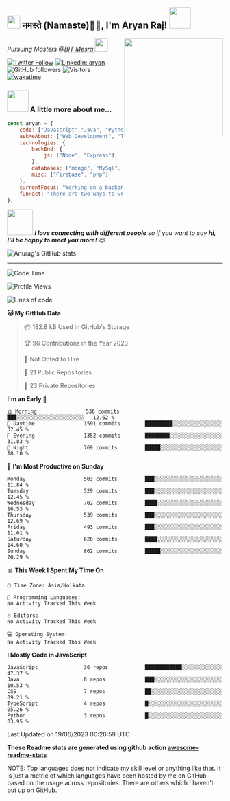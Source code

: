 <h2><img src="https://emojis.slackmojis.com/emojis/images/1531849430/4246/blob-sunglasses.gif?1531849430" width="30"/> नमस्ते (Namaste)🙏🏻, I'm Aryan Raj! <img src="https://media.giphy.com/media/12oufCB0MyZ1Go/giphy.gif" width="50"></h2>
<img align='right' src="https://media.giphy.com/media/M9gbBd9nbDrOTu1Mqx/giphy.gif" width="230">
<p><em>Pursuing Masters @<a href="https://bitmesra.ac.in/">BIT Mesra
</a><img src="https://media.giphy.com/media/WUlplcMpOCEmTGBtBW/giphy.gif" width="30"> 
</em></p>

[![Twitter Follow](https://img.shields.io/twitter/follow/desikiteretsu_?label=Follow)](https://twitter.com/intent/follow?screen_name=desikiteretsu_)
[![Linkedin: aryan](https://img.shields.io/badge/-aryan-blue?style=flat-square&logo=Linkedin&logoColor=white&link=https://www.linkedin.com/in/aryanraj24/)](https://www.linkedin.com/in/aryanraj24/)
![GitHub followers](https://img.shields.io/github/followers/aryan-139?label=Follow&style=social)
![Visitors](https://api.visitorbadge.io/api/visitors?path=https%3A%2F%2Fgithub.com%2Faryan-139&label=Visitors&countColor=%23263759&style=flat-square)
[![wakatime](https://wakatime.com/badge/user/5446e67c-4821-4850-b367-db5dd1d04c31.svg)](https://wakatime.com/@5446e67c-4821-4850-b367-db5dd1d04c31)

### <img src="https://media.giphy.com/media/VgCDAzcKvsR6OM0uWg/giphy.gif" width="50"> A little more about me...  

```javascript
const aryan = {
    code: ["Javascript","Java", "Python"],
    askMeAbout: ["Web Development", "Technology", "Business", "Social Media"],
    technologies: {
        backEnd: {
            js: ["Node", "Express"],
        },
        databases: ["mongo", "MySql", "sqlite"],
        misc: ["Firebase", "php"]
    },
    currentFocus: "Working on a backend heavy project",
    funFact: "There are two ways to write error-free programs; only the third one works"
};
```

<img src="https://media.giphy.com/media/LnQjpWaON8nhr21vNW/giphy.gif" width="60"> <em><b>I love connecting with different people</b> so if you want to say <b>hi, I'll be happy to meet you more!</b> 😊</em>

![Anurag's GitHub stats](https://github-readme-stats.vercel.app/api?username=aryan-139&show_icons=true&theme=dracula)

---
<!--START_SECTION:waka-->
![Code Time](http://img.shields.io/badge/Code%20Time-2%2C178%20hrs%2041%20mins-blue)

![Profile Views](http://img.shields.io/badge/Profile%20Views-1074-blue)

![Lines of code](https://img.shields.io/badge/From%20Hello%20World%20I%27ve%20Written-4.7%20million%20lines%20of%20code-blue)

**🐱 My GitHub Data** 

> 📦 182.8 kB Used in GitHub's Storage 
 > 
> 🏆 96 Contributions in the Year 2023
 > 
> 🚫 Not Opted to Hire
 > 
> 📜 21 Public Repositories 
 > 
> 🔑 23 Private Repositories 
 > 
**I'm an Early 🐤** 

```text
🌞 Morning                536 commits         ███░░░░░░░░░░░░░░░░░░░░░░   12.62 % 
🌆 Daytime                1591 commits        █████████░░░░░░░░░░░░░░░░   37.45 % 
🌃 Evening                1352 commits        ████████░░░░░░░░░░░░░░░░░   31.83 % 
🌙 Night                  769 commits         █████░░░░░░░░░░░░░░░░░░░░   18.10 % 
```
📅 **I'm Most Productive on Sunday** 

```text
Monday                   503 commits         ███░░░░░░░░░░░░░░░░░░░░░░   11.84 % 
Tuesday                  529 commits         ███░░░░░░░░░░░░░░░░░░░░░░   12.45 % 
Wednesday                702 commits         ████░░░░░░░░░░░░░░░░░░░░░   16.53 % 
Thursday                 539 commits         ███░░░░░░░░░░░░░░░░░░░░░░   12.69 % 
Friday                   493 commits         ███░░░░░░░░░░░░░░░░░░░░░░   11.61 % 
Saturday                 620 commits         ████░░░░░░░░░░░░░░░░░░░░░   14.60 % 
Sunday                   862 commits         █████░░░░░░░░░░░░░░░░░░░░   20.29 % 
```


📊 **This Week I Spent My Time On** 

```text
🕑︎ Time Zone: Asia/Kolkata

💬 Programming Languages: 
No Activity Tracked This Week

🔥 Editors: 
No Activity Tracked This Week

💻 Operating System: 
No Activity Tracked This Week
```

**I Mostly Code in JavaScript** 

```text
JavaScript               36 repos            ████████████░░░░░░░░░░░░░   47.37 % 
Java                     8 repos             ███░░░░░░░░░░░░░░░░░░░░░░   10.53 % 
CSS                      7 repos             ██░░░░░░░░░░░░░░░░░░░░░░░   09.21 % 
TypeScript               4 repos             █░░░░░░░░░░░░░░░░░░░░░░░░   05.26 % 
Python                   3 repos             █░░░░░░░░░░░░░░░░░░░░░░░░   03.95 % 
```




 Last Updated on 19/06/2023 00:26:59 UTC
<!--END_SECTION:waka-->

**These Readme stats are generated using github action [awesome-readme-stats](https://github.com/aryan-139/waka-readme-stats)**

NOTE: Top languages does not indicate my skill level or anything like that. It is just a metric of which languages have been hosted by me on GitHub based on the usage across repositories. There are others which I haven't put up on GitHub.
